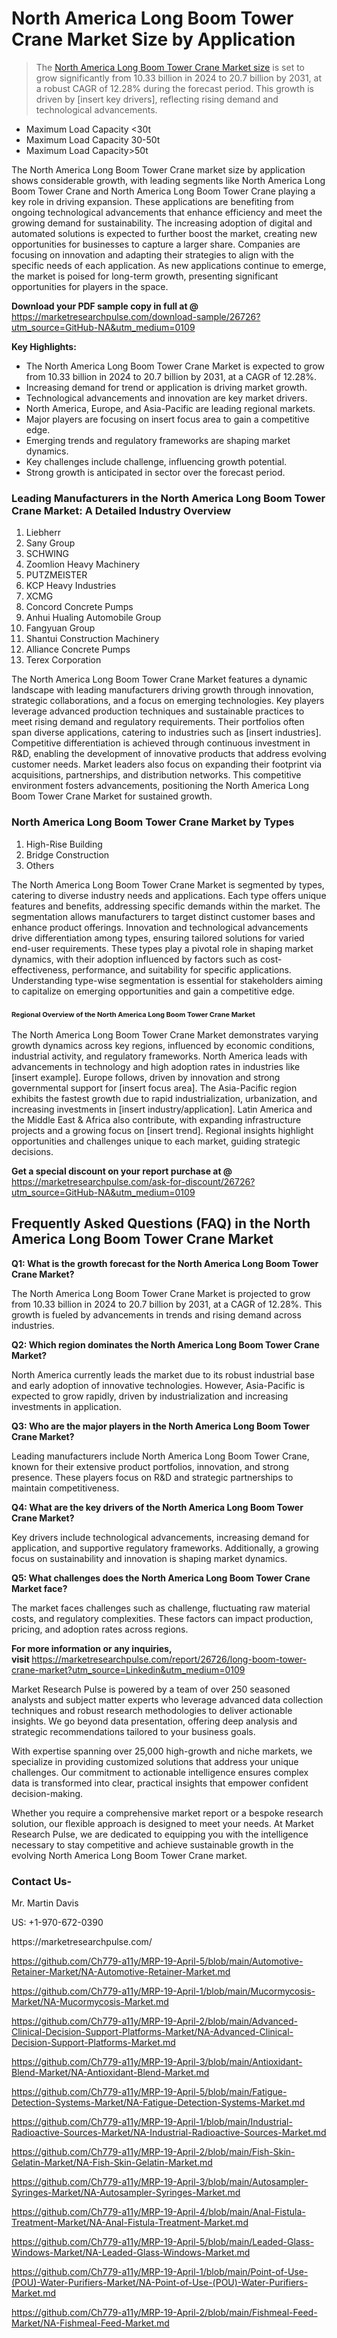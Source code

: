<h1>North America Long Boom Tower Crane Market&nbsp;Size by Application</h1><blockquote><p>The <a href="https://marketresearchpulse.com/download-sample/26726?utm_source=GitHub-NA&amp;utm_medium=0109">North America Long Boom Tower Crane Market size</a> is set to grow significantly from 10.33 billion in 2024 to 20.7 billion by 2031, at a robust CAGR of 12.28% during the forecast period. This growth is driven by [insert key drivers], reflecting rising demand and technological advancements.</p></blockquote><ul><li>Maximum Load Capacity <30t<li> Maximum Load Capacity 30-50t<li> Maximum Load Capacity>50t</li></ul><p>The North America Long Boom Tower Crane market size by application shows considerable growth, with leading segments like North America Long Boom Tower Crane and North America Long Boom Tower Crane playing a key role in driving expansion. These applications are benefiting from ongoing technological advancements that enhance efficiency and meet the growing demand for sustainability. The increasing adoption of digital and automated solutions is expected to further boost the market, creating new opportunities for businesses to capture a larger share. Companies are focusing on innovation and adapting their strategies to align with the specific needs of each application. As new applications continue to emerge, the market is poised for long-term growth, presenting significant opportunities for players in the space.</p><p><strong>Download your PDF sample copy in full at @ </strong><a href="https://marketresearchpulse.com/download-sample/26726?utm_source=GitHub-NA&amp;utm_medium=0109">https://marketresearchpulse.com/download-sample/26726?utm_source=GitHub-NA&amp;utm_medium=0109</a></p><p><strong>Key Highlights: </strong></p><ul><li>The North America Long Boom Tower Crane Market is expected to grow from 10.33 billion in 2024 to 20.7 billion by 2031, at a CAGR of 12.28%.</li><li>Increasing demand for trend or application is driving market growth.</li><li>Technological advancements and innovation are key market drivers.</li><li>North America, Europe, and Asia-Pacific are leading regional markets.</li><li>Major players are focusing on insert focus area to gain a competitive edge.</li><li>Emerging trends and regulatory frameworks are shaping market dynamics.</li><li>Key challenges include challenge, influencing growth potential.</li><li>Strong growth is anticipated in sector over the forecast period.</li></ul><h3>Leading Manufacturers in the North America Long Boom Tower Crane Market: A Detailed Industry Overview</h3><ol><li>Liebherr</li><li>Sany Group</li><li>SCHWING</li><li>Zoomlion Heavy Machinery</li><li>PUTZMEISTER</li><li>KCP Heavy Industries</li><li>XCMG</li><li>Concord Concrete Pumps</li><li>Anhui Hualing Automobile Group</li><li>Fangyuan Group</li><li>Shantui Construction Machinery</li><li>Alliance Concrete Pumps</li><li>Terex Corporation</li></ol><div class="flex max-w-full flex-col flex-grow"><div class="min-h-8 text-message flex w-full flex-col items-end gap-2 whitespace-normal break-words [.text-message+&amp;]:mt-5" dir="auto" data-message-author-role="assistant" data-message-id="fd8432e4-4910-450d-b182-61b7bfb0a01f" data-message-model-slug="gpt-4o"><div class="flex w-full flex-col gap-1 empty:hidden first:pt-[3px]"><div class="markdown prose w-full break-words dark:prose-invert light"><p>The North America Long Boom Tower Crane Market features a dynamic landscape with leading manufacturers driving growth through innovation, strategic collaborations, and a focus on emerging technologies. Key players leverage advanced production techniques and sustainable practices to meet rising demand and regulatory requirements. Their portfolios often span diverse applications, catering to industries such as [insert industries]. Competitive differentiation is achieved through continuous investment in R&amp;D, enabling the development of innovative products that address evolving customer needs. Market leaders also focus on expanding their footprint via acquisitions, partnerships, and distribution networks. This competitive environment fosters advancements, positioning the North America Long Boom Tower Crane Market for sustained growth.</p></div></div></div></div><h3>North America Long Boom Tower Crane Market by Types</h3><ol><li>High-Rise Building<li> Bridge Construction<li> Others</li></ol><div class="flex max-w-full flex-col flex-grow"><div class="min-h-8 text-message flex w-full flex-col items-end gap-2 whitespace-normal break-words [.text-message+&amp;]:mt-5" dir="auto" data-message-author-role="assistant" data-message-id="084470be-0bb7-4664-bddf-5156b4f41249" data-message-model-slug="gpt-4o-mini"><div class="flex w-full flex-col gap-1 empty:hidden first:pt-[3px]"><div class="markdown prose w-full break-words dark:prose-invert light"><p>The North America Long Boom Tower Crane Market is segmented by types, catering to diverse industry needs and applications. Each type offers unique features and benefits, addressing specific demands within the market. The segmentation allows manufacturers to target distinct customer bases and enhance product offerings. Innovation and technological advancements drive differentiation among types, ensuring tailored solutions for varied end-user requirements. These types play a pivotal role in shaping market dynamics, with their adoption influenced by factors such as cost-effectiveness, performance, and suitability for specific applications. Understanding type-wise segmentation is essential for stakeholders aiming to capitalize on emerging opportunities and gain a competitive edge.</p></div></div></div></div><h3><span style="font-size: 11px;">Regional Overview of the North America Long Boom Tower Crane Market</span></h3><div class="flex max-w-full flex-col flex-grow"><div class="min-h-8 text-message flex w-full flex-col items-end gap-2 whitespace-normal break-words [.text-message+&amp;]:mt-5" dir="auto" data-message-author-role="assistant" data-message-id="e9038762-ce64-4e30-91c9-9bd413514231" data-message-model-slug="gpt-4o-mini"><div class="flex w-full flex-col gap-1 empty:hidden first:pt-[3px]"><div class="markdown prose w-full break-words dark:prose-invert light"><p>The North America Long Boom Tower Crane Market demonstrates varying growth dynamics across key regions, influenced by economic conditions, industrial activity, and regulatory frameworks. North America leads with advancements in technology and high adoption rates in industries like [insert example]. Europe follows, driven by innovation and strong governmental support for [insert focus area]. The Asia-Pacific region exhibits the fastest growth due to rapid industrialization, urbanization, and increasing investments in [insert industry/application]. Latin America and the Middle East &amp; Africa also contribute, with expanding infrastructure projects and a growing focus on [insert trend]. Regional insights highlight opportunities and challenges unique to each market, guiding strategic decisions.</p></div></div></div></div><p><strong>Get a special discount on your report purchase at @ </strong><a href="https://marketresearchpulse.com/ask-for-discount/26726?utm_source=GitHub-NA&amp;utm_medium=0109">https://marketresearchpulse.com/ask-for-discount/26726?utm_source=GitHub-NA&amp;utm_medium=0109</a></p><h2>Frequently Asked Questions (FAQ) in the North America Long Boom Tower Crane Market</h2><p><strong>Q1: What is the growth forecast for the North America Long Boom Tower Crane Market?</strong></p><p>The North America Long Boom Tower Crane Market is projected to grow from 10.33 billion in 2024 to 20.7 billion by 2031, at a CAGR of 12.28%. This growth is fueled by advancements in trends and rising demand across industries.</p><p><strong>Q2: Which region dominates the North America Long Boom Tower Crane Market?</strong></p><p>North America currently leads the market due to its robust industrial base and early adoption of innovative technologies. However, Asia-Pacific is expected to grow rapidly, driven by industrialization and increasing investments in application.</p><p><strong>Q3: Who are the major players in the North America Long Boom Tower Crane Market?</strong></p><p>Leading manufacturers include North America Long Boom Tower Crane, known for their extensive product portfolios, innovation, and strong presence. These players focus on R&amp;D and strategic partnerships to maintain competitiveness.</p><p><strong>Q4: What are the key drivers of the North America Long Boom Tower Crane Market?</strong></p><p>Key drivers include technological advancements, increasing demand for application, and supportive regulatory frameworks. Additionally, a growing focus on sustainability and innovation is shaping market dynamics.</p><p><strong>Q5: What challenges does the North America Long Boom Tower Crane Market face?</strong></p><p>The market faces challenges such as challenge, fluctuating raw material costs, and regulatory complexities. These factors can impact production, pricing, and adoption rates across regions.</p><p><strong>For more information or any inquiries, visit&nbsp;</strong><a href="https://marketresearchpulse.com/report/26726/long-boom-tower-crane-market?utm_source=Linkedin&utm_medium=0109">https://marketresearchpulse.com/report/26726/long-boom-tower-crane-market?utm_source=Linkedin&utm_medium=0109</a></p><p>Market Research Pulse is powered by a team of over 250 seasoned analysts and subject matter experts who leverage advanced data collection techniques and robust research methodologies to deliver actionable insights. We go beyond data presentation, offering deep analysis and strategic recommendations tailored to your business goals.</p><p>With expertise spanning over 25,000 high-growth and niche markets, we specialize in providing customized solutions that address your unique challenges. Our commitment to actionable intelligence ensures complex data is transformed into clear, practical insights that empower confident decision-making.</p><p>Whether you require a comprehensive market report or a bespoke research solution, our flexible approach is designed to meet your needs. At Market Research Pulse, we are dedicated to equipping you with the intelligence necessary to stay competitive and achieve sustainable growth in the evolving North America Long Boom Tower Crane market.</p><h3><strong>Contact Us-</strong></h3><p>Mr. Martin Davis</p><p>US: +1-970-672-0390</p><p>https://marketresearchpulse.com/</p><p><a href="https://github.com/Ch779-a11y/MRP-19-April-5/blob/main/Automotive-Retainer-Market/NA-Automotive-Retainer-Market.md">https://github.com/Ch779-a11y/MRP-19-April-5/blob/main/Automotive-Retainer-Market/NA-Automotive-Retainer-Market.md</a></p><p><a href="https://github.com/Ch779-a11y/MRP-19-April-1/blob/main/Mucormycosis-Market/NA-Mucormycosis-Market.md">https://github.com/Ch779-a11y/MRP-19-April-1/blob/main/Mucormycosis-Market/NA-Mucormycosis-Market.md</a></p><p><a href="https://github.com/Ch779-a11y/MRP-19-April-2/blob/main/Advanced-Clinical-Decision-Support-Platforms-Market/NA-Advanced-Clinical-Decision-Support-Platforms-Market.md">https://github.com/Ch779-a11y/MRP-19-April-2/blob/main/Advanced-Clinical-Decision-Support-Platforms-Market/NA-Advanced-Clinical-Decision-Support-Platforms-Market.md</a></p><p><a href="https://github.com/Ch779-a11y/MRP-19-April-3/blob/main/Antioxidant-Blend-Market/NA-Antioxidant-Blend-Market.md">https://github.com/Ch779-a11y/MRP-19-April-3/blob/main/Antioxidant-Blend-Market/NA-Antioxidant-Blend-Market.md</a></p><p><a href="https://github.com/Ch779-a11y/MRP-19-April-5/blob/main/Fatigue-Detection-Systems-Market/NA-Fatigue-Detection-Systems-Market.md">https://github.com/Ch779-a11y/MRP-19-April-5/blob/main/Fatigue-Detection-Systems-Market/NA-Fatigue-Detection-Systems-Market.md</a></p><p><a href="https://github.com/Ch779-a11y/MRP-19-April-1/blob/main/Industrial-Radioactive-Sources-Market/NA-Industrial-Radioactive-Sources-Market.md">https://github.com/Ch779-a11y/MRP-19-April-1/blob/main/Industrial-Radioactive-Sources-Market/NA-Industrial-Radioactive-Sources-Market.md</a></p><p><a href="https://github.com/Ch779-a11y/MRP-19-April-2/blob/main/Fish-Skin-Gelatin-Market/NA-Fish-Skin-Gelatin-Market.md">https://github.com/Ch779-a11y/MRP-19-April-2/blob/main/Fish-Skin-Gelatin-Market/NA-Fish-Skin-Gelatin-Market.md</a></p><p><a href="https://github.com/Ch779-a11y/MRP-19-April-3/blob/main/Autosampler-Syringes-Market/NA-Autosampler-Syringes-Market.md">https://github.com/Ch779-a11y/MRP-19-April-3/blob/main/Autosampler-Syringes-Market/NA-Autosampler-Syringes-Market.md</a></p><p><a href="https://github.com/Ch779-a11y/MRP-19-April-4/blob/main/Anal-Fistula-Treatment-Market/NA-Anal-Fistula-Treatment-Market.md">https://github.com/Ch779-a11y/MRP-19-April-4/blob/main/Anal-Fistula-Treatment-Market/NA-Anal-Fistula-Treatment-Market.md</a></p><p><a href="https://github.com/Ch779-a11y/MRP-19-April-5/blob/main/Leaded-Glass-Windows-Market/NA-Leaded-Glass-Windows-Market.md">https://github.com/Ch779-a11y/MRP-19-April-5/blob/main/Leaded-Glass-Windows-Market/NA-Leaded-Glass-Windows-Market.md</a></p><p><a href="https://github.com/Ch779-a11y/MRP-19-April-1/blob/main/Point-of-Use-(POU)-Water-Purifiers-Market/NA-Point-of-Use-(POU)-Water-Purifiers-Market.md">https://github.com/Ch779-a11y/MRP-19-April-1/blob/main/Point-of-Use-(POU)-Water-Purifiers-Market/NA-Point-of-Use-(POU)-Water-Purifiers-Market.md</a></p><p><a href="https://github.com/Ch779-a11y/MRP-19-April-2/blob/main/Fishmeal-Feed-Market/NA-Fishmeal-Feed-Market.md">https://github.com/Ch779-a11y/MRP-19-April-2/blob/main/Fishmeal-Feed-Market/NA-Fishmeal-Feed-Market.md</a></p>
